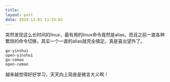 ```yaml
---
title: 
layout: post
date: 2019-12-01 13:54:02
---
```



突然发现这么长时间的linux，最有用的linux命令竟然是alias。而且之前一直各种繁琐的命令切换，其实一个一直的alias就完全搞定。真是喜出望外了。

```shell
go-yinshui
open-yinshui
go-cemao
open-cemao
```

越来越觉得好好学习，天天向上简直是微言大义啊！
